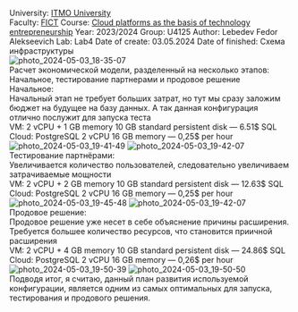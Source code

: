 University: [ITMO University](https://itmo.ru/ru/)  
Faculty: [FICT](https://fict.itmo.ru)
Course: [Cloud platforms as the basis of technology entrepreneurship](https://itmo-ict-faculty.github.io/cloud-platforms-as-the-basis-of-technology-entrepreneurship/) 
Year: 2023/2024
Group: U4125
Author: Lebedev Fedor Alekseevich
Lab: Lab4
Date of create: 03.05.2024
Date of finished:
Схема инфраструктуры  
![photo_2024-05-03_18-35-07](https://github.com/vindaslebe/2023_2024-cloud-platforms-as-the-basis-of-technology-entrepreneurship-u4125-lebedev_f_a/assets/165409365/6cdd43e8-f788-4662-b662-8dc67bea473e)  
Расчет экономической модели, разделенный на несколько этапов: Начальное, тестирование партнерами и продовое решение  
Начальное:  
Начальный этап не требует больших затрат, но тут мы сразу заложим бюджет на будущее на базу данных. А так данная конфигурация отлично послужит для запуска теста  
VM: 2 vCPU + 1 GB memory 10 GB standard persistent disk — 6.51$
SQL Cloud: PostgreSQL 2 vCPU 16 GB memory — 0,25$ per hour
![photo_2024-05-03_19-41-49](https://github.com/vindaslebe/2023_2024-cloud-platforms-as-the-basis-of-technology-entrepreneurship-u4125-lebedev_f_a/assets/165409365/07cbbed1-6a26-4f74-b624-af67dd0bc1bc)
![photo_2024-05-03_19-42-07](https://github.com/vindaslebe/2023_2024-cloud-platforms-as-the-basis-of-technology-entrepreneurship-u4125-lebedev_f_a/assets/165409365/6ba3db17-84f3-4a38-8465-91a5de036870)  
Тестирование партнёрами:  
Увеличивается количество пользователей, следовательно увеличиваем затрачиваемые мощности  
VM: 2 vCPU + 2 GB memory 10 GB standard persistent disk — 12.63$
SQL Cloud: PostgreSQL 2 vCPU 16 GB memory — 0,25$ per hour
![photo_2024-05-03_19-45-48](https://github.com/vindaslebe/2023_2024-cloud-platforms-as-the-basis-of-technology-entrepreneurship-u4125-lebedev_f_a/assets/165409365/515621c3-e83b-45eb-8bd5-b597785122f5)
![photo_2024-05-03_19-42-07](https://github.com/vindaslebe/2023_2024-cloud-platforms-as-the-basis-of-technology-entrepreneurship-u4125-lebedev_f_a/assets/165409365/6ba3db17-84f3-4a38-8465-91a5de036870)  
Продовое решение:  
Продовое решение уже несет в себе объяснение причины расширения. Требуется большее количество ресурсов, что становится приичной расширения  
VM: 2 vCPU + 4 GB memory 10 GB standard persistent disk — 24.86$
SQL Cloud: PostgreSQL 2 vCPU 16 GB memory — 0,26$ per hour
![photo_2024-05-03_19-50-39](https://github.com/vindaslebe/2023_2024-cloud-platforms-as-the-basis-of-technology-entrepreneurship-u4125-lebedev_f_a/assets/165409365/03385222-e4c5-4aea-bc0c-d159165f1cac)
![photo_2024-05-03_19-50-50](https://github.com/vindaslebe/2023_2024-cloud-platforms-as-the-basis-of-technology-entrepreneurship-u4125-lebedev_f_a/assets/165409365/c2e1c012-360f-4f5a-baea-b16bdf1ecccb)  
Подводя итог, я считаю, данный план развития используемой конфигурации, является одним из самых оптимальных для запуска, тестирования и продового решения.
